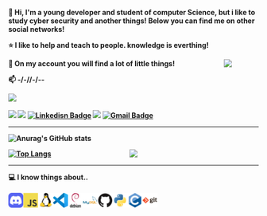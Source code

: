 <strong>
  
👋 Hi, I'm a young developer and student of computer Science, but i like to study cyber security and another things! Below you can find me on other social networks!

⭐ I like to help and teach to people. knowledge is everthing!<br>


<img align='right' src="https://www.icegif.com/wp-content/uploads/2022/12/icegif-502.gif" width="70">
  

🌱 On my account you will find a lot of little things!

📫 -/-//-/--

<img src="{https://img.shields.io/badge/Discord-5865F2?style=for-the-badge&logo=discord&logoColor=white}"/>

[<img src = "https://img.shields.io/badge/Discord-7289DA?style=for-the-badge&logo=discord&logoColor=white">](s)
[<img src="https://img.shields.io/badge/LinkedIn-0077B5?style=for-the-badge&logo=linkedin&logoColor=white" />](https://www.linkedin.com/in/guilherme-n%C3%B3brega-40ab4a23b//r)
[![Linkedisn Badge](https://img.shields.io/badge/-LinkedIn-blue?style=flat-square&logo=Linkedin&logoColor=white&link=https://www.linkedin.com/in/guilherme-n%C3%B3brega-40ab4a23b/)](https://www.linkedin.com/in/guilherme-n%C3%B3brega-40ab4a23b)
[![](https://img.shields.io/badge/Gmail-dantas.guilherme.434%40gmail.com-lightgrey?style=for-the-badge&logo=gmail&logoColor=white)](mailto:dantasguilherme434@gmail.com)
[![Gmail Badge](https://img.shields.io/badge/-Gmail-c14438?style=flat-square&logo=Gmail&logoColor=white&link=mailto:dantasguilherme434@gmail.com)](mailto:dantasguilherme434@gmail.com)
<hr>

![Anurag's GitHub stats](https://github-readme-stats.vercel.app/api?username=GuilhermeNobrega&layout=compact&theme=dracula&show_icons=true)

<img align='right' src="https://media.giphy.com/media/3osxY9kuM2NGUfvThe/giphy.gif" width="260">




[![Top Langs](https://github-readme-stats.vercel.app/api/top-langs/?username=GuilhermeNobrega&layout=compact&theme=dracula)](https://github.com/GuilhermeNobrega/GuilhermeNobrega/edit/main/ABOUT.md)

<hr>
💻 I know things about..

<br>
<br>
<img align="left" src="https://github.com/tandpfun/skill-icons/blob/main/icons/Discord.svg" width="30"/>
<img align="left" src="https://github.com/devicons/devicon/blob/master/icons/javascript/javascript-original.svg" width="30" />
<img align="left" src="https://github.com/devicons/devicon/blob/master/icons/linux/linux-original.svg" width="30" />
<img align="left" src="https://github.com/devicons/devicon/blob/master/icons/vscode/vscode-original.svg" width="30" />
<img align="left" src="https://github.com/devicons/devicon/blob/master/icons/debian/debian-original-wordmark.svg" width="30" />
<img align="left" src="https://github.com/devicons/devicon/blob/master/icons/mysql/mysql-original-wordmark.svg" width="30" />
<img align="left" src="https://github.com/devicons/devicon/blob/master/icons/github/github-original.svg" width="30" />
<img align="left" src="https://github.com/devicons/devicon/blob/master/icons/python/python-original.svg" width="30" />
<img align="left" src="https://github.com/devicons/devicon/blob/master/icons/c/c-original.svg" width="30" />
<img align="left" src="https://github.com/devicons/devicon/blob/master/icons/git/git-original-wordmark.svg" width="30" />

